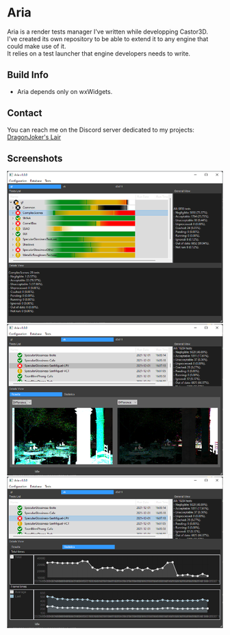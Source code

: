 # Aria

Aria is a render tests manager I've written while developping Castor3D.  
I've created its own repository to be able to extend it to any engine that could make use of it.  
It relies on a test launcher that engine developers needs to write.  

## Build Info

- Aria depends only on wxWidgets.  

## Contact

You can reach me on the Discord server dedicated to my projects: [DragonJoker's Lair](https://discord.gg/jue8kW)

## Screenshots

<img alt="Tests summary view" src="./img/aria-01.png">
<img alt="Test results difference" src="./img/aria-02.png">
<img alt="Test statistics" src="./img/aria-03.png">
